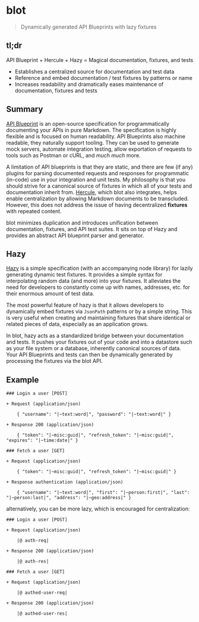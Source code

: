# blot

> Dynamically generated API Blueprints with lazy fixtures

## tl;dr

API Blueprint + Hercule + Hazy = Magical documentation, fixtures, and tests

* Establishes a centralized source for documentation and test data
* Reference and embed documentation / test fixtures by patterns or name
* Increases readability and dramatically eases maintenance of documentation, fixtures and tests

## Summary

[API Blueprint](https://github.com/apiaryio/api-blueprint) is an open-source specification for programmatically
documenting your APIs in pure Markdown. The specification is highly flexible and is focused on human readability.
API Blueprints also machine readable, they naturally support tooling. They can be used to generate mock servers,
automate integration testing, allow exportation of requests to tools such as Postman or cURL, and _much much_ more.

A limitation of API blueprints is that they are static, and there are few (if any) plugins for parsing
documented requests and responses for programmatic (in-code) use in your integration and unit tests.
My philosophy is that you should strive for a canonical source of fixtures in which all of your tests and documentation inherit from.
[Hercule](https://github.com/jamesramsay/hercule), which blot also integrates, helps enable centralization by allowing
Markdown documents to be transcluded. However, this does not address the issue of having decentralized __fixtures__ with
repeated content.

blot minimizes duplication and introduces unification between documentation, fixtures, and API test suites. It sits
on top of Hazy and provides an abstract API blueprint parser and generator.

## Hazy

[Hazy](https://github.com/slurmulon/hazy) is a simple specification (with an accompanying node library) for lazily
generating dynamic test fixtures. It provides a simple syntax for interpolating random data (and more) into your fixtures.
It alleviates the need for developers to constantly come up with names, addresses, etc. for their enormous amount of test data.

The most powerful feature of hazy is that it allows developers to dynamically embed fixtures via `JsonPath` patterns or by a simple string.
This is very useful when creating and maintaining fixtures that share identical or related pieces of data, especially as an application grows.

In blot, hazy acts as a standardized bridge between your documentation and tests. It pushes your fixtures out of your code and
into a datastore such as your file system or a database, inherently canonical sources of data. Your API Blueprints and tests can
then be dynamically generated by processing the fixtures via the blot API.

## Example

```
### Login a user [POST]

+ Request (application/json)

    { "username": "|~text:word|", "password": "|~text:word|" }

+ Response 200 (application/json)

	{ "token": "|~misc:guid|", "refresh_token": "|~misc:guid|", "expires": "|~time:date|" }

### Fetch a user [GET]

+ Request (application/json)

	{ "token": "|~misc:guid|", "refresh_token": "|~misc:guid|" }

+ Response authentication (application/json)

	{ "username": "|~text:word|", "first": "|~person:first|", "last": "|~person:last|", "address": "|~geo:address|" }
```

alternatively, you can be more lazy, which is encouraged for centralization:

```
### Login a user [POST]

+ Request (application/json)

	|@ auth-req|

+ Response 200 (application/json)

	|@ auth-res|

### Fetch a user [GET]

+ Request (application/json)

	|@ authed-user-req|

+ Response 200 (application/json)

	|@ authed-user-res|
```
